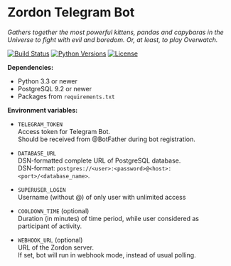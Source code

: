 # Zordon Telegram Bot
_Gathers together the most powerful kittens, pandas and capybaras in the Universe to fight with evil and boredom. Or, at least, to play Overwatch._

[![Build Status](https://travis-ci.org/KrusnikViers/Zordon.svg?branch=master)](https://travis-ci.org/KrusnikViers/Zordon)
[![Python Versions](https://img.shields.io/badge/python-3.3%2C%203.4%2C%203.5%2C%203.6%2C%203.7-blue.svg)](https://travis-ci.org/KrusnikViers/Zordon)
[![License](https://img.shields.io/badge/License-MIT-blue.svg)](https://opensource.org/licenses/MIT)

**Dependencies:**
* Python 3.3 or newer
* PostgreSQL 9.2 or newer
* Packages from `requirements.txt`

**Environment variables:**

* `TELEGRAM_TOKEN`\
Access token for Telegram Bot.\
Should be received from @BotFather during bot registration.

* `DATABASE_URL`\
DSN-formatted complete URL of PostgreSQL database.\
DSN-format: `postgres://<user>:<password>@<host>:<port>/<database_name>`.

* `SUPERUSER_LOGIN`\
Username (without @) of only user with unlimited access

* `COOLDOWN_TIME` (optional)\
Duration (in minutes) of time period, while user considered as participant of activity.

* `WEBHOOK_URL` (optional)\
URL of the Zordon server.\
If set, bot will run in webhook mode, instead of usual polling.
